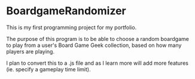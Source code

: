 # BoardgameRandomizer
This is my first programming project for my portfolio.

The purpose of this program is to be able to choose a random boardgame to play from a user's Board Game Geek collection, based on how many players are playing.

I plan to convert this to a .js file and as I learn more will add more features (ie. specify a gameplay time limit).
